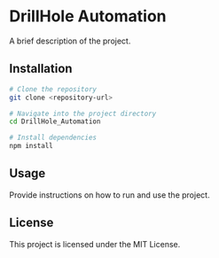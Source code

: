 # DrillHole Automation

A brief description of the project.

## Installation

```bash
# Clone the repository
git clone <repository-url>

# Navigate into the project directory
cd DrillHole_Automation

# Install dependencies
npm install
```

## Usage

Provide instructions on how to run and use the project.

## License

This project is licensed under the MIT License.
